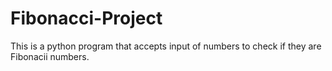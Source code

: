 # Fibonacci-Project

This is a python program that accepts input of numbers to check if they are Fibonacii numbers. 
